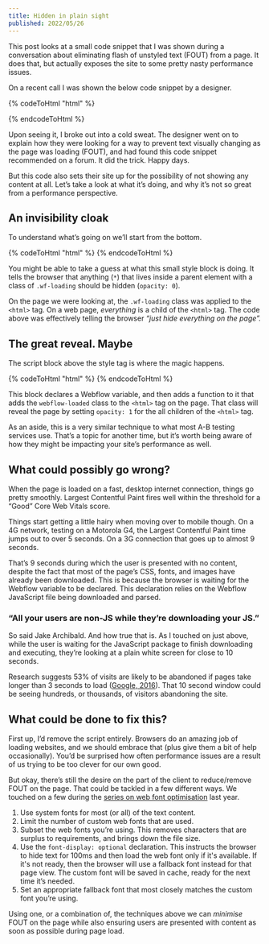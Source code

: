 ```yaml
---
title: Hidden in plain sight
published: 2022/05/26
---
```


This post looks at a small code snippet that I was shown during a conversation about eliminating flash of unstyled text (FOUT) from a page. It does that, but actually exposes the site to some pretty nasty performance issues.

On a recent call I was shown the below code snippet by a designer.

<!-- markdownlint-disable -->
{% codeToHtml "html" %}
<script>
    var Webflow = Webflow || [];
    Webflow.push(function () {
        $('html').addClass('webflow-loaded')
    });
</script>

<style>
.wf-loading \* {
    opacity: 0;
}
</style>
{% endcodeToHtml %}
<!-- markdownlint-enable -->

Upon seeing it, I broke out into a cold sweat. The designer went on to explain how they were looking for a way to prevent text visually changing as the page was loading (FOUT), and had found this code snippet recommended on a forum. It did the trick. Happy days.

But this code also sets their site up for the possibility of not showing any content at all. Let’s take a look at what it’s doing, and why it’s not so great from a performance perspective.

## An invisibility cloak

To understand what’s going on we’ll start from the bottom.

<!-- markdownlint-disable -->
{% codeToHtml "html" %}
    <style>
        .wf-loading * {
            opacity: 0;
        }
    </style>
{% endcodeToHtml %}
<!-- markdownlint-enable -->

You might be able to take a guess at what this small style block is doing. It tells the browser that anything (`*`) that lives inside a parent element with a class of `.wf-loading` should be hidden (`opacity: 0`).

On the page we were looking at, the `.wf-loading` class was applied to the `<html>` tag. On a web page, _everything_ is a child of the `<html>` tag. The code above was effectively telling the browser _“just hide everything on the page”._

## The great reveal. Maybe

The script block above the style tag is where the magic happens.

<!-- markdownlint-disable -->
{% codeToHtml "html" %}
    <script>
        var Webflow = Webflow || [];
        Webflow.push(function () {
            $('html').addClass('webflow-loaded')
        });
    </script>
{% endcodeToHtml %}
<!-- markdownlint-enable -->

This block declares a Webflow variable, and then adds a function to it that adds the `webflow-loaded` class to the `<html>` tag on the page. That class will reveal the page by setting `opacity: 1` for the all children of the `<html>` tag.

As an aside, this is a very similar technique to what most A-B testing services use. That’s a topic for another time, but it’s worth being aware of how they might be impacting your site’s performance as well.

## What could possibly go wrong?

When the page is loaded on a fast, desktop internet connection, things go pretty smoothly. Largest Contentful Paint fires well within the threshold for a “Good” Core Web Vitals score.

Things start getting a little hairy when moving over to mobile though. On a 4G network, testing on a Motorola G4, the Largest Contentful Paint time jumps out to over 5 seconds. On a 3G connection that goes up to almost 9 seconds.

That’s 9 seconds during which the user is presented with no content, despite the fact that most of the page’s CSS, fonts, and images have already been downloaded. This is because the browser is waiting for the Webflow variable to be declared. This declaration relies on the Webflow JavaScript file being downloaded and parsed.

### “All your users are non-JS while they’re downloading your **JS.”**

So said Jake Archibald. And how true that is. As I touched on just above, while the user is waiting for the JavaScript package to finish downloading and executing, they’re looking at a plain white screen for close to 10 seconds.

Research suggests 53% of visits are likely to be abandoned if pages take longer than 3 seconds to load ([Google, 2016](https://blog.google/products/admanager/the-need-for-mobile-speed/)). That 10 second window could be seeing hundreds, or thousands, of visitors abandoning the site.

## What could be done to fix this?

First up, I’d remove the script entirely. Browsers do an amazing job of loading websites, and we should embrace that (plus give them a bit of help occasionally). You’d be surprised how often performance issues are a result of us trying to be too clever for our own good.

But okay, there’s still the desire on the part of the client to reduce/remove FOUT on the page. That could be tackled in a few different ways. We touched on a few during the [series on web font optimisation](https://optimised.email/series/optimising-web-fonts/) last year.

1. Use system fonts for most (or all) of the text content.
2. Limit the number of custom web fonts that are used.
3. Subset the web fonts you’re using. This removes characters that are surplus to requirements, and brings down the file size.
4. Use the `font-display: optional` declaration. This instructs the browser to hide text for 100ms and then load the web font only if it's available. If it's not ready, then the browser will use a fallback font instead for that page view. The custom font will be saved in cache, ready for the next time it’s needed.
5. Set an appropriate fallback font that most closely matches the custom font you’re using.

Using one, or a combination of, the techniques above we can _minimise_ FOUT on the page while also ensuring users are presented with content as soon as possible during page load.
